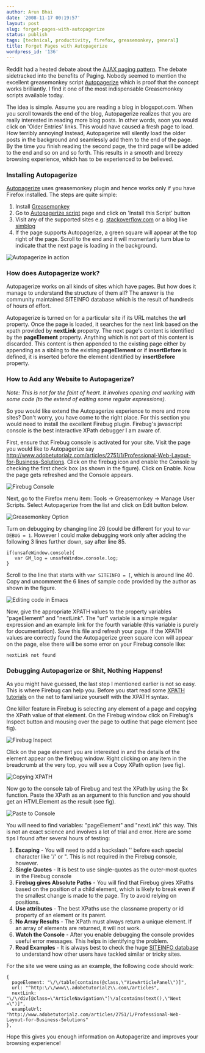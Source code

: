 ```yaml
---
author: Arun Bhai
date: '2008-11-17 00:19:57'
layout: post
slug: forget-pages-with-autopagerize
status: publish
tags: [technical, productivity, firefox, greasemonkey, general]
title: Forget Pages with Autopagerize
wordpress_id: '136'
---
```


Reddit had a heated debate about the [AJAX paging pattern][paging]. The debate sidetracked into the benefits of Paging. Nobody seemed to mention the excellent greasemonkey script [Autopagerize][autop] which is proof that the concept works brilliantly. I find it one of the most indispensable Greasemonkey scripts available today.

[paging]: http://looksgoodworkswell.blogspot.com/2005/06/death-to-paging-rico-livegrid-released.html
[autop]: http://userscripts.org/scripts/show/8551

The idea is simple. Assume you are reading a blog in blogspot.com. When you scroll towards the end of the blog, Autopagerize realizes that you are really interested in reading more blog posts. In other words, soon you would click on 'Older Entries' links. This would have caused a fresh page to load. How terribly annoying! Instead, Autopagerize will silently load the older posts in the background and seamlessly add them to the end of the page. By the time you finish reading the second page, the third page will be added to the end and so on and so forth. This results in a smooth and breezy browsing experience, which has to be experienced to be believed.

### Installing Autopagerize

[Autopagerize][autop] uses greasemonkey plugin and hence works only if you have Firefox installed. The steps are quite simple:

1. Install [Greasemonkey][gm]
2. Go to [Autopagerize script][autop] page and click on 'Install this Script' button
3. Visit any of the supported sites e.g. [stackoverflow.com](http://stackoverflow.com/questions/tagged/python) or a blog like [simblog](http://userscripts.org/scripts/show/8551)
4. If the page supports Autopagerize, a green square will appear at the top right of the page. Scroll to the end and it will momentarily turn blue to indicate that the next page is loading in the background.

[gm]: https://addons.mozilla.org/en-US/firefox/addon/748

![Autopagerize in action](/blog/img/autopagerize0.png)

### How does Autopagerize work?

Autopagerize works on all kinds of sites which have pages. But how does it manage to understand the structure of them all? The answer is the community maintained SITEINFO database which is the result of hundreds of hours of effort.

Autopagerize is turned on for a particular site if its URL matches the **url** property. Once the page is loaded, it searches for the next link based on the xpath provided by **nextLink** property. The next page's content is identified by the **pageElement** property. Anything which is not part of this content is discarded. This content is then appended to the existing page either by appending as a sibling to the existing **pageElement** or if **insertBefore** is defined, it is inserted before the element identified by  **insertBefore** property.

### How to Add any Website to Autopagerize?

*Note: This is not for the faint of heart. It involves opening and working with some code (to the extend of editing some regular expressions).*

So you would like extend the Autopagerize experience to more and more sites? Don't worry, you have come to the right place. For this section you would need to install the excellent Firebug plugin. Firebug's javascript console is the best interactive XPath debugger I am aware of.

<!--more-->

First, ensure that Firebug console is activated for your site. Visit the page you would like to Autopagerize say <http://www.adobetutorialz.com/articles/2751/1/Professional-Web-Layout-for-Business-Solutions>. Click on the firebug icon and enable the Console by checking the first check box (as shown in the figure). Click on Enable. Now the page gets refreshed and the Console appears.

![Firebug Console](/blog/img/autopagerize1.png)


Next, go to the Firefox menu item: Tools -> Greasemonkey -> Manage User Scripts. Select Autopagerize from the list and click on Edit button below.

![Greasemonkey Option](/blog/img/autopagerize2.png)

Turn on debugging by changing line 26 (could be different for you) to `var DEBUG = 1`. However I could make debugging work only after adding the following 3 lines further down, say after line 85.

    if(unsafeWindow.console){
       var GM_log = unsafeWindow.console.log;
    }


Scroll to the line that starts with `var SITEINFO = [`, which is around line 40. Copy and uncomment the 6 lines of sample code provided by the author as shown in the figure.

![Editing code in Emacs](/blog/img/autopagerize3.png)

Now, give the appropriate XPATH values to the property variables "pageElement" and "nextLink". The "url" variable is a simple regular expression and an example link for the fourth variable (this variable is purely for documentation). Save this file and refresh your page. If the XPATH values are correctly found the Autopagerize green square icon will appear on the page, else there will be some error on your Firebug console like:

    nextLink not found

### Debugging Autopagerize or Shit, Nothing Happens!

As you might have guessed, the last step I mentioned earlier is not so easy. This is where Firebug can help you. Before you start read some [XPATH tutorials](http://www.w3schools.com/Xpath/) on the net to familiarize yourself with the XPATH syntax.

One killer feature in Firebug is selecting any element of a page and copying the XPath value of that element. On the Firebug window click on Firebug's Inspect button and mousing over the page to outline that page element (see fig).

![Firebug Inspect](/blog/img/autopagerize4.png)

Click on the page element you are interested in and the details of the element appear on the firebug window. Right clicking on any item in the breadcrumb at the very top, you will see a Copy XPath option (see fig).

![Copying XPATH](/blog/img/autopagerize5.png)

Now go to the console tab of Firebug and test the XPath by using the $x function. Paste the XPath as an argument to this function and you should get an HTMLElement as the result (see fig).

![Paste to Console](/blog/img/autopagerize6.png)

You will need to find variables: "pageElement" and "nextLink" this way. This is not an exact science and involves a lot of trial and error. Here are some tips I found after several hours of testing:

1. **Escaping** - You will need to add a backslash '\' before each special character like '/' or ". This is not required in the Firebug console, however.
2. **Single Quotes** - It is best to use single-quotes as the outer-most quotes in the Firebug console
3. **Firebug gives Absolute Paths** - You will find that Firebug gives XPaths based on the position of a child element, which is likely to break even if the smallest change is made to the page. Try to avoid relying on positions.
3. **Use attributes** - The best XPaths use the classname property or id property of an element or its parent.
4. **No Array Results** - The XPath must always return a unique element. If an array of elements are returned, it will not work.
5. **Watch the Console** - After you enable debugging the console provides useful error messages. This helps in identifying the problem.
6. **Read Examples** - It is always best to check the huge [SITEINFO database](http://wedata.net/databases/AutoPagerize/items.json) to understand how other users have tackled similar or tricky sites.

For the site we were using as an example, the following code should work:

    {
      pageElement: "\/\/table[contains(@class,\"ViewArticlePanel\")]",
      url: "^http:\/\/www\\.adobetutorialz\\.com\/articles",
      nextLink: "\/\/div[@class=\"ArticleNavigation\"]\/a[contains(text(),\"Next »\")]",
      exampleUrl: "http://www.adobetutorialz.com/articles/2751/1/Professional-Web-Layout-for-Business-Solutions"
    },


Hope this gives you enough information on Autopagerize and improves your browsing experience!
